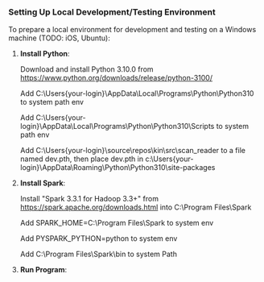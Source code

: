 ### Setting Up Local Development/Testing Environment

To prepare a local environment for development and testing on a Windows machine (TODO: iOS, Ubuntu):

1. **Install Python**:

   Download and install Python 3.10.0 from https://www.python.org/downloads/release/python-3100/

   Add C:\Users\{your-login}\AppData\Local\Programs\Python\Python310 to system path env

   Add C:\Users\{your-login}\AppData\Local\Programs\Python\Python310\Scripts to system path env
   
   Add C:\Users\{your-login}\source\repos\kin\src\scan_reader to a file named dev.pth, then place dev.pth in c:\Users\{your-login}\AppData\Roaming\Python\Python310\site-packages
    

2. **Install Spark**:

    Install "Spark 3.3.1 for Hadoop 3.3+" from https://spark.apache.org/downloads.html into C:\Program Files\Spark

    Add SPARK_HOME=C:\Program Files\Spark to system env

    Add PYSPARK_PYTHON=python to system env

    Add C:\Program Files\Spark\bin to system Path

3. **Run Program**:

   
